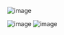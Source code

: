 ![image](https://github.com/user-attachments/assets/1f5b134c-bd5b-452b-8e96-e6cceebc3626)

![image](https://github.com/user-attachments/assets/4ae7a3f9-81ed-409c-87f6-2a885075b0e3)
![image](https://github.com/user-attachments/assets/43259ac3-9ab7-4097-a2b2-da4f29b68e08)



